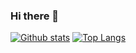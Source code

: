 ### Hi there 👋

<!--
**dehghani-mehdi/dehghani-mehdi** is a ✨ _special_ ✨ repository because its `README.md` (this file) appears on your GitHub profile.

Here are some ideas to get you started:

- 🔭 I’m currently working on ...
- 🌱 I’m currently learning ...
- 👯 I’m looking to collaborate on ...
- 🤔 I’m looking for help with ...
- 💬 Ask me about ...
- 📫 How to reach me: ...
- 😄 Pronouns: ...
- ⚡ Fun fact: ...
-->

[![Github stats](https://github-readme-stats.vercel.app/api?username=bhatkt71i&show_icons=true&theme=dark)](https://github.com/bhatkt71)
[![Top Langs](https://github-readme-stats.vercel.app/api/top-langs/?username=bhatkt71&layout=compact&theme=dark)](https://github.com/dbhatkt71)

